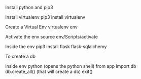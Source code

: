 Install python and pip3

Install virtualenv
pip3 install virtualenv

Create a Virtual Env
virtualenv env

Activate the env
source env/Scripts/activate

Inside the env
pip3 install flask flask-sqlalchemy


To create a db

inside env
python 
(opens the python shell)
from app import db
db.create_all()
(that will create a db)
exit()